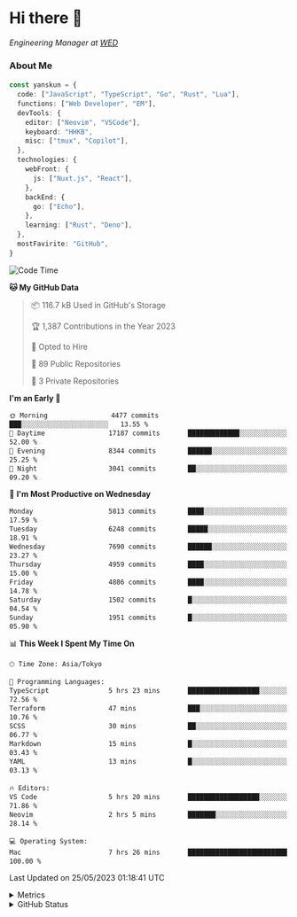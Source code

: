 # Hi there&nbsp;:wave:

<!-- ![Alt text](https://spotify-recently-played-readme.vercel.app/api?user=31kynbuubkiu3r4qh4hjuaglhfay) -->

_Engineering Manager at [WED](https://github.com/wedinc)_

### About Me

```ts
const yanskun = {
  code: ["JavaScript", "TypeScript", "Go", "Rust", "Lua"],
  functions: ["Web Developer", "EM"],
  devTools: {
    editor: ["Neovim", "VSCode"],
    keyboard: "HHKB",
    misc: ["tmux", "Copilot"],
  },
  technologies: {
    webFront: {
      js: ["Nuxt.js", "React"],
    },
    backEnd: {
      go: ["Echo"],
    },
    learning: ["Rust", "Deno"],
  },
  mostFavirite: "GitHub",
}
```

<!--START_SECTION:waka-->
![Code Time](http://img.shields.io/badge/Code%20Time-311%20hrs%2041%20mins-blue)

**🐱 My GitHub Data** 

> 📦 116.7 kB Used in GitHub's Storage 
 > 
> 🏆 1,387 Contributions in the Year 2023
 > 
> 💼 Opted to Hire
 > 
> 📜 89 Public Repositories 
 > 
> 🔑 3 Private Repositories 
 > 
**I'm an Early 🐤** 

```text
🌞 Morning                4477 commits        ███░░░░░░░░░░░░░░░░░░░░░░   13.55 % 
🌆 Daytime                17187 commits       █████████████░░░░░░░░░░░░   52.00 % 
🌃 Evening                8344 commits        ██████░░░░░░░░░░░░░░░░░░░   25.25 % 
🌙 Night                  3041 commits        ██░░░░░░░░░░░░░░░░░░░░░░░   09.20 % 
```
📅 **I'm Most Productive on Wednesday** 

```text
Monday                   5813 commits        ████░░░░░░░░░░░░░░░░░░░░░   17.59 % 
Tuesday                  6248 commits        █████░░░░░░░░░░░░░░░░░░░░   18.91 % 
Wednesday                7690 commits        ██████░░░░░░░░░░░░░░░░░░░   23.27 % 
Thursday                 4959 commits        ████░░░░░░░░░░░░░░░░░░░░░   15.00 % 
Friday                   4886 commits        ████░░░░░░░░░░░░░░░░░░░░░   14.78 % 
Saturday                 1502 commits        █░░░░░░░░░░░░░░░░░░░░░░░░   04.54 % 
Sunday                   1951 commits        █░░░░░░░░░░░░░░░░░░░░░░░░   05.90 % 
```


📊 **This Week I Spent My Time On** 

```text
🕑︎ Time Zone: Asia/Tokyo

💬 Programming Languages: 
TypeScript               5 hrs 23 mins       ██████████████████░░░░░░░   72.56 % 
Terraform                47 mins             ███░░░░░░░░░░░░░░░░░░░░░░   10.76 % 
SCSS                     30 mins             ██░░░░░░░░░░░░░░░░░░░░░░░   06.77 % 
Markdown                 15 mins             █░░░░░░░░░░░░░░░░░░░░░░░░   03.43 % 
YAML                     13 mins             █░░░░░░░░░░░░░░░░░░░░░░░░   03.13 % 

🔥 Editors: 
VS Code                  5 hrs 20 mins       ██████████████████░░░░░░░   71.86 % 
Neovim                   2 hrs 5 mins        ███████░░░░░░░░░░░░░░░░░░   28.14 % 

💻 Operating System: 
Mac                      7 hrs 26 mins       █████████████████████████   100.00 % 
```


 Last Updated on 25/05/2023 01:18:41 UTC
<!--END_SECTION:waka-->

<details>
  <summary>Metrics</summary>
  <img src="https://github.com/yanskun/yanskun/blob/main/github-metrics.svg" alt="Metrics">
</details>

<details>
  <summary>GitHub Status</summary>
  <picture>
    <source media="(prefers-color-scheme: dark)" srcset="https://raw.githubusercontent.com/yanskun/yanskun/master/profile-summary-card-output/nord_dark/0-profile-details.svg">
   <img src="https://raw.githubusercontent.com/yanskun/yanskun/master/profile-summary-card-output/default/0-profile-details.svg">
  </picture>
  <br>
  <picture>
    <source media="(prefers-color-scheme: dark)" srcset="https://raw.githubusercontent.com/yanskun/yanskun/master/profile-summary-card-output/nord_dark/1-repos-per-language.svg">
   <img src="https://raw.githubusercontent.com/yanskun/yanskun/master/profile-summary-card-output/default/1-repos-per-language.svg">
  </picture>
  <picture>
    <source media="(prefers-color-scheme: dark)" srcset="https://raw.githubusercontent.com/yanskun/yanskun/master/profile-summary-card-output/nord_dark/2-most-commit-language.svg">
   <img src="https://raw.githubusercontent.com/yanskun/yanskun/master/profile-summary-card-output/default/2-most-commit-language.svg">
  </picture>
  <br>
  <picture>
    <source media="(prefers-color-scheme: dark)" srcset="https://raw.githubusercontent.com/yanskun/yanskun/master/profile-summary-card-output/nord_dark/3-stats.svg">
   <img src="https://raw.githubusercontent.com/yanskun/yanskun/master/profile-summary-card-output/default/3-stats.svg">
  </picture>
  <picture>
    <source media="(prefers-color-scheme: dark)" srcset="https://raw.githubusercontent.com/yanskun/yanskun/master/profile-summary-card-output/nord_dark/4-productive-time.svg">
   <img src="https://raw.githubusercontent.com/yanskun/yanskun/master/profile-summary-card-output/default/4-productive-time.svg">
  </picture>
</details>
